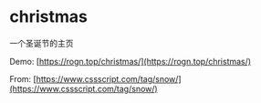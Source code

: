 # christmas

一个圣诞节的主页

Demo: [https://rogn.top/christmas/](https://rogn.top/christmas/)

From: [https://www.cssscript.com/tag/snow/](https://www.cssscript.com/tag/snow/)
